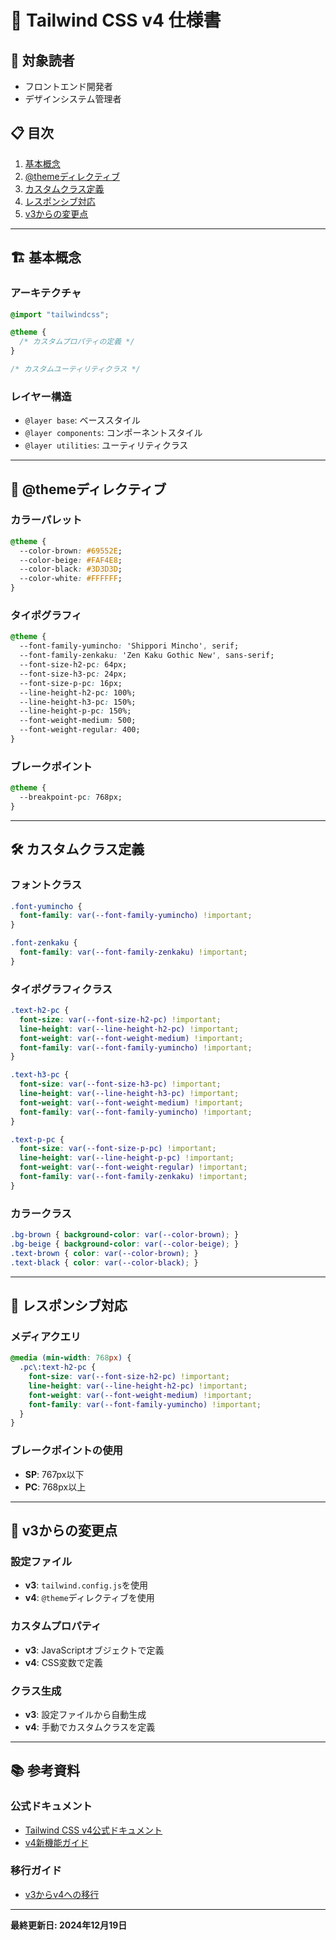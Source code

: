 # 🎨 Tailwind CSS v4 仕様書

## 🎯 対象読者
- フロントエンド開発者
- デザインシステム管理者

## 📋 目次
1. [基本概念](#基本概念)
2. [@themeディレクティブ](#themeディレクティブ)
3. [カスタムクラス定義](#カスタムクラス定義)
4. [レスポンシブ対応](#レスポンシブ対応)
5. [v3からの変更点](#v3からの変更点)

---

## 🏗️ 基本概念

### アーキテクチャ
```css
@import "tailwindcss";

@theme {
  /* カスタムプロパティの定義 */
}

/* カスタムユーティリティクラス */
```

### レイヤー構造
- `@layer base`: ベーススタイル
- `@layer components`: コンポーネントスタイル
- `@layer utilities`: ユーティリティクラス

---

## 🎨 @themeディレクティブ

### カラーパレット
```css
@theme {
  --color-brown: #69552E;
  --color-beige: #FAF4E8;
  --color-black: #3D3D3D;
  --color-white: #FFFFFF;
}
```

### タイポグラフィ
```css
@theme {
  --font-family-yumincho: 'Shippori Mincho', serif;
  --font-family-zenkaku: 'Zen Kaku Gothic New', sans-serif;
  --font-size-h2-pc: 64px;
  --font-size-h3-pc: 24px;
  --font-size-p-pc: 16px;
  --line-height-h2-pc: 100%;
  --line-height-h3-pc: 150%;
  --line-height-p-pc: 150%;
  --font-weight-medium: 500;
  --font-weight-regular: 400;
}
```

### ブレークポイント
```css
@theme {
  --breakpoint-pc: 768px;
}
```

---

## 🛠️ カスタムクラス定義

### フォントクラス
```css
.font-yumincho {
  font-family: var(--font-family-yumincho) !important;
}

.font-zenkaku {
  font-family: var(--font-family-zenkaku) !important;
}
```

### タイポグラフィクラス
```css
.text-h2-pc {
  font-size: var(--font-size-h2-pc) !important;
  line-height: var(--line-height-h2-pc) !important;
  font-weight: var(--font-weight-medium) !important;
  font-family: var(--font-family-yumincho) !important;
}

.text-h3-pc {
  font-size: var(--font-size-h3-pc) !important;
  line-height: var(--line-height-h3-pc) !important;
  font-weight: var(--font-weight-medium) !important;
  font-family: var(--font-family-yumincho) !important;
}

.text-p-pc {
  font-size: var(--font-size-p-pc) !important;
  line-height: var(--line-height-p-pc) !important;
  font-weight: var(--font-weight-regular) !important;
  font-family: var(--font-family-zenkaku) !important;
}
```

### カラークラス
```css
.bg-brown { background-color: var(--color-brown); }
.bg-beige { background-color: var(--color-beige); }
.text-brown { color: var(--color-brown); }
.text-black { color: var(--color-black); }
```

---

## 📱 レスポンシブ対応

### メディアクエリ
```css
@media (min-width: 768px) {
  .pc\:text-h2-pc {
    font-size: var(--font-size-h2-pc) !important;
    line-height: var(--line-height-h2-pc) !important;
    font-weight: var(--font-weight-medium) !important;
    font-family: var(--font-family-yumincho) !important;
  }
}
```

### ブレークポイントの使用
- **SP**: 767px以下
- **PC**: 768px以上

---

## 🔄 v3からの変更点

### 設定ファイル
- **v3**: `tailwind.config.js`を使用
- **v4**: `@theme`ディレクティブを使用

### カスタムプロパティ
- **v3**: JavaScriptオブジェクトで定義
- **v4**: CSS変数で定義

### クラス生成
- **v3**: 設定ファイルから自動生成
- **v4**: 手動でカスタムクラスを定義

---

## 📚 参考資料

### 公式ドキュメント
- [Tailwind CSS v4公式ドキュメント](https://tailwindcss.com/docs)
- [v4新機能ガイド](https://tailwindcss.com/blog/tailwindcss-v4-alpha)

### 移行ガイド
- [v3からv4への移行](https://tailwindcss.com/docs/v4-migration)

---

**最終更新日: 2024年12月19日**
